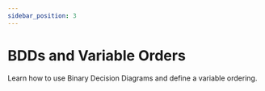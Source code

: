 ```yaml
---
sidebar_position: 3
---
```


# BDDs and Variable Orders

Learn how to use Binary Decision Diagrams and define a variable ordering.
